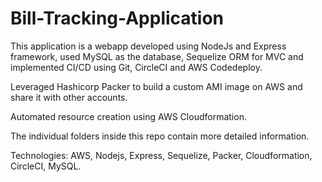 # Bill-Tracking-Application

This application is a webapp developed using NodeJs and Express framework, used MySQL as the database, Sequelize ORM for MVC and implemented CI/CD using Git, CircleCI and AWS Codedeploy.

Leveraged Hashicorp Packer to build a custom AMI image on AWS and share it with other accounts.

Automated resource creation using AWS Cloudformation.

The individual folders inside this repo contain more detailed information.

Technologies: AWS, Nodejs, Express, Sequelize, Packer, Cloudformation, CircleCI, MySQL.

